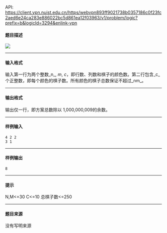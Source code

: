 API: https://client.vpn.nuist.edu.cn/https/webvpn893ff9021738b0357186c0f23fc2aed6e24ca283e886022bc5d861ea12f03963/v1/problem/logic?prefix=b&logicId=3294&enlink-vpn

#### 题目描述

![](../file/3294_0.jpg)

---

#### 输入格式

输入第一行为两个整数_n_, _m_, _c_，即行数、列数和棋子的颜色数。第二行包含_c_个正整数，即每个颜色的棋子数。所有颜色的棋子总数保证不超过_nm_。

---

#### 输出格式

输出仅一行，即方案总数除以 1,000,000,009的余数。

---

#### 样例输入
```
4 2 2
3 1

```

---

#### 样例输出
```
8
```

---

#### 提示

N,M<=30 C<=10 总棋子数<=250  

---

#### 题目来源

没有写明来源